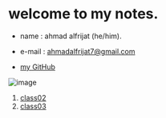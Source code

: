 # welcome to my notes.

* name : ahmad alfrijat (he/him).

* e-mail : ahmadalfrijat7@gmail.com 

* [my GitHub](https://github.com/ahmadfrijathttp://github.com)


 

![image](https://wpshopmart.com/wp-content/uploads/2016/10/Code-It-Logical-HD-Wallpaper-1.jpg)



1. [class02](https://ahmadfrijat.github.io/reading-notes-01/02)
1. [class03](https://ahmadfrijat.github.io/reading-notes/read2)
